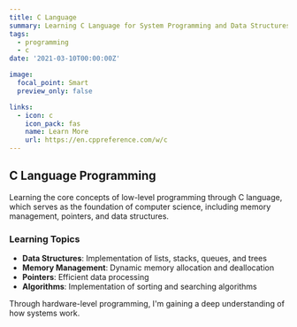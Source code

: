 ```yaml
---
title: C Language
summary: Learning C Language for System Programming and Data Structures
tags:
  - programming
  - c
date: '2021-03-10T00:00:00Z'

image:
  focal_point: Smart
  preview_only: false

links:
  - icon: c
    icon_pack: fas
    name: Learn More
    url: https://en.cppreference.com/w/c
---
```


## C Language Programming

Learning the core concepts of low-level programming through C language, which serves as the foundation of computer science, including memory management, pointers, and data structures.

### Learning Topics
- **Data Structures**: Implementation of lists, stacks, queues, and trees
- **Memory Management**: Dynamic memory allocation and deallocation
- **Pointers**: Efficient data processing
- **Algorithms**: Implementation of sorting and searching algorithms

Through hardware-level programming, I'm gaining a deep understanding of how systems work.
